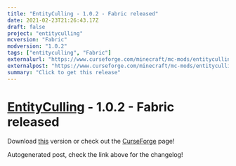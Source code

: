 ```yaml
---
title: "EntityCulling - 1.0.2 - Fabric released"
date: 2021-02-23T21:26:43.17Z
draft: false
project: "entityculling"
mcversion: "Fabric"
modversion: "1.0.2"
tags: ["entityculling", "Fabric"]
externalurl: "https://www.curseforge.com/minecraft/mc-mods/entityculling/files/3214816"
externalpost: "https://www.curseforge.com/minecraft/mc-mods/entityculling/files/3214816"
summary: "Click to get this release"
---
```

# [EntityCulling](/project/entityculling) - 1.0.2 - Fabric released
Download [this](https://www.curseforge.com/minecraft/mc-mods/entityculling/files/3214816) version or check out the [CurseForge](https://www.curseforge.com/minecraft/mc-mods/entityculling) page!

Autogenerated post, check the link above for the changelog!
